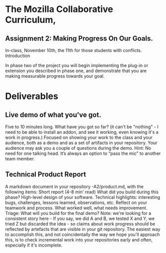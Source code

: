 # The Mozilla Collaborative Curriculum, 
## Assignment 2: Making Progress On Our Goals.
In-class, November 10th, the 11th for those students with conflicts.
Introduction

In phase two of the project you will begin implementing the plug-in or extension you described in phase one, and demonstrate that you are making measurable progress towards your goal.

# Deliverables
## Live demo of what you've got.
Five to 10 minutes long. What have you got so far?
(it can't be "nothing" - I need to be able to install an addon, and see it working, even knowing it's a work in progress.)
Focused on showing your work to the class and your audience, both as a demo and as a set of artifacts in your repository.
Your audience may ask you a couple of questions during the demo.
Hint: No need for one talking head. It’s always an option to “pass the mic” to another team member.
## Technical Product Report
A markdown document in your repository -A2/product.md, with the following items:
Short report (4-8 min’ read)
What did you build during this phase?
High-level design of your software.
Technical highlights: interesting bugs, challenges, lessons learned, observations, etc.
Reflect on your teamwork and process. What worked well, what  needs improvement.
Triage: What will you build for the final demo?
Note: we're looking for a consistent story here - If you say, we did A and B, we tested X and Y, we tried Z but discarded the idea - so claims about work progress should be reflected by artefacts that are visible in your git repository. The easiest way to accomplish this, and not coincidentally the way we hope you'll approach this, is to check incremental work into your repositories early and often, especially if it's incomplete. 
